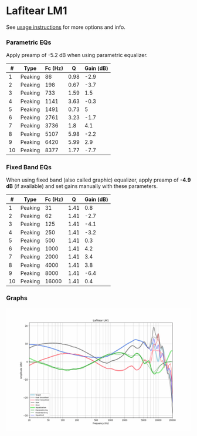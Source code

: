 # Lafitear LM1
See [usage instructions](https://github.com/jaakkopasanen/AutoEq#usage) for more options and info.

### Parametric EQs
Apply preamp of -5.2 dB when using parametric equalizer.

|   # | Type    |   Fc (Hz) |    Q |   Gain (dB) |
|-----|---------|-----------|------|-------------|
|   1 | Peaking |        86 | 0.98 |        -2.9 |
|   2 | Peaking |       198 | 0.67 |        -3.7 |
|   3 | Peaking |       733 | 1.59 |         1.5 |
|   4 | Peaking |      1141 | 3.63 |        -0.3 |
|   5 | Peaking |      1491 | 0.73 |         5   |
|   6 | Peaking |      2761 | 3.23 |        -1.7 |
|   7 | Peaking |      3736 | 1.8  |         4.1 |
|   8 | Peaking |      5107 | 5.98 |        -2.2 |
|   9 | Peaking |      6420 | 5.99 |         2.9 |
|  10 | Peaking |      8377 | 1.77 |        -7.7 |

### Fixed Band EQs
When using fixed band (also called graphic) equalizer, apply preamp of **-4.9 dB** (if available) and set gains manually with these parameters.

|   # | Type    |   Fc (Hz) |    Q |   Gain (dB) |
|-----|---------|-----------|------|-------------|
|   1 | Peaking |        31 | 1.41 |         0.8 |
|   2 | Peaking |        62 | 1.41 |        -2.7 |
|   3 | Peaking |       125 | 1.41 |        -4.1 |
|   4 | Peaking |       250 | 1.41 |        -3.2 |
|   5 | Peaking |       500 | 1.41 |         0.3 |
|   6 | Peaking |      1000 | 1.41 |         4.2 |
|   7 | Peaking |      2000 | 1.41 |         3.4 |
|   8 | Peaking |      4000 | 1.41 |         3.8 |
|   9 | Peaking |      8000 | 1.41 |        -6.4 |
|  10 | Peaking |     16000 | 1.41 |         0.4 |

### Graphs
![](./Lafitear%20LM1.png)
